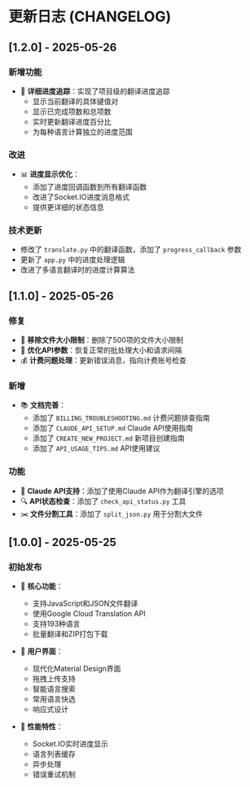 # 更新日志 (CHANGELOG)

## [1.2.0] - 2025-05-26

### 新增功能
- 🎯 **详细进度追踪**：实现了项目级的翻译进度追踪
  - 显示当前翻译的具体键值对
  - 显示已完成项数和总项数
  - 实时更新翻译进度百分比
  - 为每种语言计算独立的进度范围

### 改进
- 📊 **进度显示优化**：
  - 添加了进度回调函数到所有翻译函数
  - 改进了Socket.IO进度消息格式
  - 提供更详细的状态信息

### 技术更新
- 修改了 `translate.py` 中的翻译函数，添加了 `progress_callback` 参数
- 更新了 `app.py` 中的进度处理逻辑
- 改进了多语言翻译时的进度计算算法

## [1.1.0] - 2025-05-26

### 修复
- 🐛 **移除文件大小限制**：删除了500项的文件大小限制
- 🔧 **优化API参数**：恢复正常的批处理大小和请求间隔
- 💰 **计费问题处理**：更新错误消息，指向计费账号检查

### 新增
- 📚 **文档完善**：
  - 添加了 `BILLING_TROUBLESHOOTING.md` 计费问题排查指南
  - 添加了 `CLAUDE_API_SETUP.md` Claude API使用指南
  - 添加了 `CREATE_NEW_PROJECT.md` 新项目创建指南
  - 添加了 `API_USAGE_TIPS.md` API使用建议

### 功能
- 🤖 **Claude API支持**：添加了使用Claude API作为翻译引擎的选项
- 🔍 **API状态检查**：添加了 `check_api_status.py` 工具
- ✂️ **文件分割工具**：添加了 `split_json.py` 用于分割大文件

## [1.0.0] - 2025-05-25

### 初始发布
- 🎯 **核心功能**：
  - 支持JavaScript和JSON文件翻译
  - 使用Google Cloud Translation API
  - 支持193种语言
  - 批量翻译和ZIP打包下载

- 🎨 **用户界面**：
  - 现代化Material Design界面
  - 拖拽上传支持
  - 智能语言搜索
  - 常用语言快选
  - 响应式设计

- 🚀 **性能特性**：
  - Socket.IO实时进度显示
  - 语言列表缓存
  - 异步处理
  - 错误重试机制 